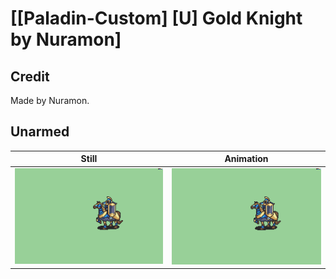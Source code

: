 # [\[Paladin-Custom\] \[U\] Gold Knight by Nuramon]

## Credit

Made by Nuramon.
	
## Unarmed

| Still | Animation |
| :---: | :-------: |
| ![Unarmed still](./Unarmed_000.png) | ![Unarmed animation](./Unarmed.gif) |
